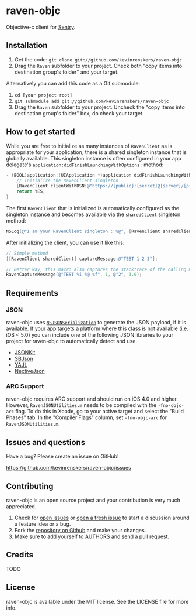 # raven-objc

Objective-c client for [Sentry](https://www.getsentry.com/welcome/).


## Installation
1. Get the code: `git clone git://github.com/kevinrenskers/raven-objc`
2. Drag the `Raven` subfolder to your project. Check both "copy items into destination group's folder" and your target.

Alternatively you can add this code as a Git submodule:

1. `cd [your project root]`
2. `git submodule add git://github.com/kevinrenskers/raven-objc`
3. Drag the `Raven` subfolder to your project. Uncheck the "copy items into destination group's folder" box, do check your target.


## How to get started
While you are free to initialize as many instances of `RavenClient` as is appropriate for your application, there is a shared singleton instance that is globally available. This singleton instance is often configured in your app delegate's `application:didFinishLaunchingWithOptions:` method:

```objective-c
- (BOOL)application:(UIApplication *)application didFinishLaunchingWithOptions:(NSDictionary *)launchOptions {
    // Initialize the RavenClient singleton
    [RavenClient clientWithDSN:@"https://[public]:[secret]@[server]/[project id]"];
    return YES;
}
```
The first `RavenClient` that is initialized is automatically configured as the singleton instance and becomes available via the `sharedClient` singleton method:

```objective-c
NSLog(@"I am your RavenClient singleton : %@", [RavenClient sharedClient]);
```

After initializing the client, you can use it like this:

```objective-c
// Simple method
[[RavenClient sharedClient] captureMessage:@"TEST 1 2 3"];

// Better way, this macro also captures the stacktrace of the calling method
RavenCaptureMessage(@"TEST %i %@ %f", 1, @"2", 3.0);
```


## Requirements

### JSON
raven-objc uses [`NSJSONSerialization`](http://developer.apple.com/library/mac/#documentation/Foundation/Reference/NSJSONSerialization_Class/Reference/Reference.html) to generate the JSON payload, if it is available. If your app targets a platform where this class is not available (i.e. iOS < 5.0) you can include one of the following JSON libraries to your project for raven-objc to automatically detect and use.

* [JSONKit](https://github.com/johnezang/JSONKit)
* [SBJson](https://stig.github.com/json-framework/)
* [YAJL](https://lloyd.github.com/yajl/)
* [NextiveJson](https://github.com/nextive/NextiveJson)

### ARC Support
raven-objc requires ARC support and should run on iOS 4.0 and higher. However, `RavenJSONUtilities.m` needs to be compiled with the `-fno-objc-arc` flag. To do this in Xcode, go to your active target and select the "Build Phases" tab. In the "Compiler Flags" column, set `-fno-objc-arc` for `RavenJSONUtilities.m`.


## Issues and questions
Have a bug? Please create an issue on GitHub!

https://github.com/kevinrenskers/raven-objc/issues


## Contributing
raven-objc is an open source project and your contribution is very much appreciated.

1. Check for [open issues](https://github.com/kevinrenskers/raven-objc/issues) or [open a fresh issue](https://github.com/kevinrenskers/raven-objc/issues/new) to start a discussion around a feature idea or a bug.
2. Fork the [repository on Github](https://github.com/kevinrenskers/raven-objc) and make your changes.
3. Make sure to add yourself to AUTHORS and send a pull request.


## Credits
TODO


## License
raven-objc is available under the MIT license. See the LICENSE file for more info.
